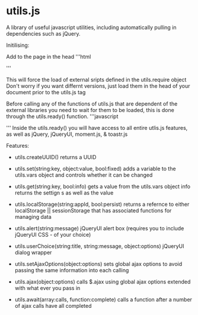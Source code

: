 # utils.js
A library of useful javascript utilities, including automatically pulling in dependencies such as jQuery. 

Initilising:

Add to the page in the head
'''html
<script src="utils.js"></script>
'''

This will force the load of external sripts defined in the utils.require object
Don't worry if you want differnt versions, just load them in the head of your document prior to the utils.js tag

Before calling any of the functions of utils.js that are dependent of the external libraries you need to wait for them to be loaded, this is done through the utils.ready() function.
'''javascript
<script>
utils.ready(function()
{
	utils.alert("Utils loaded");
});
</script>
'''
Inside the utils.ready() you will have access to all entire utlis.js features, as well as jQuery, jQueryUI, moment.js, & toastr.js

Features:
* utils.createUUID() 
	returns a UUID

* utils.set(string:key, object:value, bool:fixed) 
	adds a variable to the utils.vars object and controls whether it can be changed

* utils.get(string:key, bool:info) 
	gets a value from the utils.vars object info returns the settign s as well as the value

* utils.localStorage(string:appId, bool:persist) 
	returns a refernce to either localStorage || sessionStorage that has associated functions for managing data

* utils.alert(string:message) 
	jQueryUI alert box (requires you to include jQueryUI CSS - of your choice)

* utils.userChoice(string:title, string:message, object:options) 
	jQueryUI dialog wrapper

* utils.setAjaxOptions(object:options) 
	sets global ajax options to avoid passing the same information into each calling

* utils.ajax(object:options) 
	calls $.ajax using global ajax options extended with what ever you pass in

* utils.await(array:calls, function:complete)
	calls a function after a number of ajax calls have all completed


